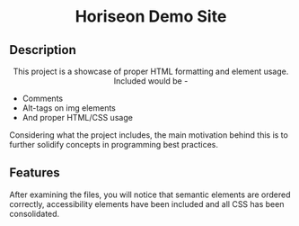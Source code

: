 # <h1 align="center">Horiseon Demo Site</h1>

## Description
<p align="center">This project is a showcase of proper HTML formatting and element usage. Included would be - <ul><li>Comments</li><li>Alt-tags on img elements</li><li>And proper HTML/CSS usage</li></ul> Considering what the project includes, the main motivation behind this is to further solidify concepts in programming best practices.</p>

## Features
After examining the files, you will notice that semantic elements are ordered correctly, accessibility elements have been included and all CSS has been consolidated. 
